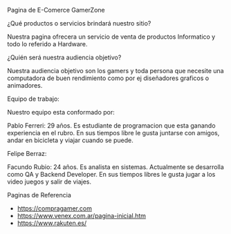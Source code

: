 Pagina de E-Comerce GamerZone

¿Qué productos o servicios brindará nuestro sitio?

Nuestra pagina ofrecera un servicio de venta de productos Informatico y todo lo referido a Hardware.

¿Quién será nuestra audiencia objetivo?

Nuestra audiencia objetivo son los gamers y toda persona que necesite una computadora de buen rendimiento como por ej diseñadores graficos o animadores.

Equipo de trabajo: 

Nuestro equipo esta conformado por:

Pablo Ferreri: 29 años. Es estudiante de programacion que esta ganando experiencia en el rubro. En sus tiempos libre le gusta juntarse con amigos, andar en bicicleta y viajar cuando se puede.

Felipe Berraz: 

Facundo Rubio: 24 años. Es analista en sistemas. Actualmente se desarrolla como QA y Backend Developer. En sus tiempos libres le gusta jugar a los video juegos y salir de viajes.

Paginas de Referencia 
- https://compragamer.com
- https://www.venex.com.ar/pagina-inicial.htm
- https://www.rakuten.es/
